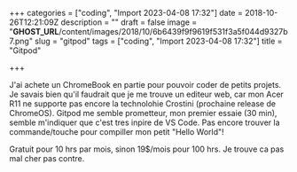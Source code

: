 +++
categories = ["coding", "Import 2023-04-08 17:32"]
date = 2018-10-26T12:21:09Z
description = ""
draft = false
image = "__GHOST_URL__/content/images/2018/10/6b6439f9f9619f531f3a5f044d9327b7.png"
slug = "gitpod"
tags = ["coding", "Import 2023-04-08 17:32"]
title = "Gitpod"

+++


J'ai achete un ChromeBook en partie pour pouvoir coder de petits projets. Je savais bien qu'il faudrait que je me trouve un editeur web, car mon Acer R11 ne supporte pas encore la technolohie Crostini (prochaine release de ChromeOS). Gitpod me semble prometteur, mon premier essaie (30 min), semble m'indiquer que c'est tres inpire de VS Code. Pas encore trouver la commande/touche pour compiller mon petit "Hello World"!

Gratuit pour 10 hrs par mois, sinon 19$/mois pour 100 hrs. Je trouve ca pas mal cher pas contre.

